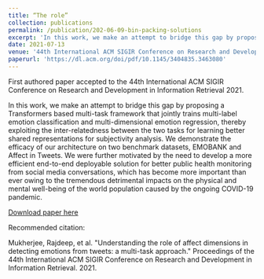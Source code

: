 ```yaml
---
title: “The role”
collection: publications
permalink: /publication/202-06-09-bin-packing-solutions
excerpt: 'In this work, we make an attempt to bridge this gap by proposing a Transformers based multi-task framework that jointly trains multi-label emotion classification and multi-dimensional emotion regression, thereby exploiting the inter-relatedness between the two tasks for learning better shared representations for subjectivity analysis. We demonstrate the efficacy of our architecture on two benchmark datasets, EMOBANK and Affect in Tweets. We were further motivated by the need to develop a more efficient end-to-end deployable solution for better public health monitoring from social media conversations, which has become more important than ever owing to the tremendous detrimental impacts on the physical and mental well-being of the world population caused by the ongoing COVID-19 pandemic. '
date: 2021-07-13
venue: '44th International ACM SIGIR Conference on Research and Development in Information Retrieval 2021'
paperurl: 'https://dl.acm.org/doi/pdf/10.1145/3404835.3463080'
---
```

First authored paper accepted to the 44th International ACM SIGIR Conference on Research and Development in Information Retrieval 2021.

In this work, we make an attempt to bridge this gap by proposing a Transformers based multi-task framework that jointly trains multi-label emotion classification and multi-dimensional emotion regression, thereby exploiting the inter-relatedness between the two tasks for learning better shared representations for subjectivity analysis. We demonstrate the efficacy of our architecture on two benchmark datasets, EMOBANK and Affect in Tweets. We were further motivated by the need to develop a more efficient end-to-end deployable solution for better public health monitoring from social media conversations, which has become more important than ever owing to the tremendous detrimental impacts on the physical and mental well-being of the world population caused by the ongoing COVID-19 pandemic.

[Download paper here](https://dl.acm.org/doi/pdf/10.1145/3404835.3463080)

Recommended citation:

Mukherjee, Rajdeep, et al. "Understanding the role of affect dimensions in detecting emotions from tweets: a multi-task approach." Proceedings of the 44th International ACM SIGIR Conference on Research and Development in Information Retrieval. 2021.
